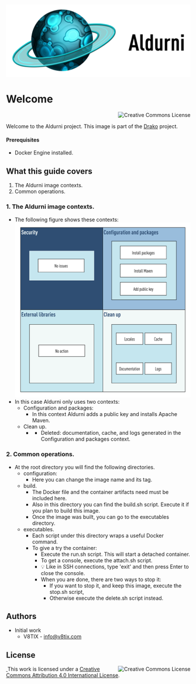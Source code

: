 ![aldurni image](./resources/aldurni-title.png)

# Welcome

<a rel="license" href="http://creativecommons.org/licenses/by/4.0/"><img alt="Creative Commons License" style="display: block; border-width:0; float: right" align="left" src="https://i.creativecommons.org/l/by/4.0/88x31.png"/></a><br/>

Welcome to the Aldurni project. This image is part of the [Drako](https://github.com/v8tix/drako) project.

#### Prerequisites
* Docker Engine installed.

## What this guide covers
1. The Aldurni image contexts.
2. Common operations.
### 1. The Aldurni image contexts.
* The following figure shows these contexts:
![aldurni image](resources/aldurni-contexts.png)
* In this case Aldurni only uses two contexts: 
  * Configuration and packages: 
    * In this context Aldurni adds a public key and installs Apache Maven.  
  * Clean up. 
    * * Deleted: documentation, cache, and logs generated in the Configuration and packages context.
### 2. Common operations.
* At the root directory you will find the following directories.
  * configuration:
    * Here you can change the image name and its tag. 
  * build.
    * The Docker file and the container artifacts need must be included here.
    * Also in this directory you can find the build.sh script. Execute it if you plan to build this image. 
    * Once the image was built, you can go to the executables directory.
  * executables.
    * Each script under this directory wraps a useful Docker command.
    * To give a try the container:
      * Execute the run.sh script. This will start a detached container.
      * To get a console, execute the attach.sh script.
      * :bulb: Like in SSH connections, type 'exit' and then press Enter to close the console.
      * When you are done, there are two ways to stop it:
        * If you want to stop it, and keep this image, execute the stop.sh script,         
        * Otherwise execute the delete.sh script instead.
## Authors
* Initial work
  * V8TIX - info@v8tix.com   
## License  
<a rel="license" href="http://creativecommons.org/licenses/by/4.0/"><img alt="Creative Commons License" style="display: block; border-width:0; float: right" align="left" src="https://i.creativecommons.org/l/by/4.0/88x31.png"/>&nbsp;</a>This work is licensed under a [Creative Commons Attribution 4.0 International License](http://creativecommons.org/licenses/by/4.0/).  
  













 